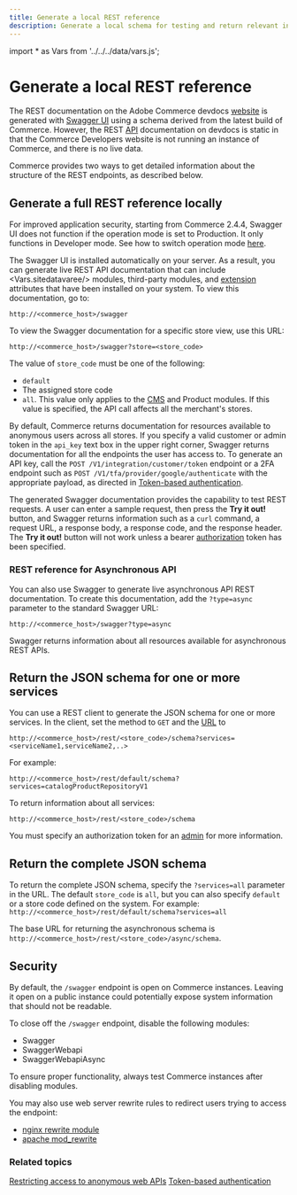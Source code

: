 ```yaml
---
title: Generate a local REST reference
description: Generate a local schema for testing and return relevant information
--- 
```

import * as Vars from '../../../data/vars.js';

# Generate a local REST reference

The REST documentation on the Adobe Commerce devdocs [website](https://glossary.magento.com/website) is generated with [Swagger UI](http://swagger.io) using a schema derived from the latest build of Commerce. However, the REST [API](https://glossary.magento.com/api) documentation on devdocs is static in that the Commerce Developers website is not running an instance of Commerce, and there is no live data.

Commerce provides two ways to get detailed information about the structure of the REST endpoints, as described below.

## Generate a full REST reference locally

<InlineAlert variant="info" slots="text"/>

For improved application security, starting from Commerce 2.4.4, Swagger UI does not function if the operation mode is set to Production. It only functions in Developer mode.
See how to switch operation mode [here](https://experienceleague.adobe.com/docs/commerce-operations/configuration-guide/cli/set-mode.html#change-to-developer-mode).

The Swagger UI is installed automatically on your server. As a result, you can generate live REST API documentation that can include <Vars.sitedatavaree/> modules, third-party modules, and [extension](https://glossary.magento.com/extension) attributes that have been installed on your system. To view this documentation, go to:

`http://<commerce_host>/swagger`

To view the Swagger documentation for a specific store view, use this URL:

 `http://<commerce_host>/swagger?store=<store_code>`

 The value of `store_code` must be one of the following:

-  `default`
-  The assigned store code
-  `all`. This value only applies to the [CMS](https://glossary.magento.com/cms) and Product modules. If this value is specified, the API call affects all the merchant's stores.

By default, Commerce returns documentation for resources available to anonymous users across all stores. If you specify a valid customer or admin token in the `api_key` text box in the upper right corner, Swagger returns documentation for all the endpoints the user has access to. To generate an API key, call the `POST /V1/integration/customer/token` endpoint or a 2FA endpoint such as `POST /V1/tfa/provider/google/authenticate` with the appropriate payload, as directed in [Token-based authentication](/get-started/authentication/gs-authentication-token).

The generated Swagger documentation provides the capability to test REST requests. A user can enter a sample request, then press the **Try it out!** button, and Swagger returns information such as a `curl` command, a request URL, a response body, a response code, and the response header. The **Try it out!** button will not work unless a bearer [authorization](https://glossary.magento.com/authorization) token has been specified.

### REST reference for Asynchronous API

You can also use Swagger to generate live asynchronous API REST documentation. To create this documentation, add the `?type=async` parameter to the standard Swagger URL:

`http://<commerce_host>/swagger?type=async`

Swagger returns information about all resources available for asynchronous REST APIs.

## Return the JSON schema for one or more services

You can use a REST client to generate the JSON schema for one or more services. In the client, set the method to `GET` and the [URL](https://glossary.magento.com/url) to

`http://<commerce_host>/rest/<store_code>/schema?services=<serviceName1,serviceName2,..>`

For example:

`http://<commerce_host>/rest/default/schema?services=catalogProductRepositoryV1`

To return information about all services:

`http://<commerce_host>/rest/<store_code>/schema`

<InlineAlert variant="info" slots="text"/>

You must specify an authorization token for an [admin](/get-started/authentication/gs-authentication-token) for more information.

## Return the complete JSON schema

To return the complete JSON schema, specify the `?services=all` parameter in the URL. The default `store_code` is `all`, but you can also specify `default` or a store code defined on the system. For example: `http://<commerce_host>/rest/default/schema?services=all`

The base URL for returning the asynchronous schema is `http://<commerce_host>/rest/<store_code>/async/schema`.

## Security

By default, the `/swagger` endpoint is open on Commerce instances. Leaving it open on a public instance could potentially expose system information that should not be readable.

To close off the `/swagger` endpoint, disable the following modules:

-  Swagger
-  SwaggerWebapi
-  SwaggerWebapiAsync

To ensure proper functionality, always test Commerce instances after disabling modules.

You may also use web server rewrite rules to redirect users trying to access the endpoint:

-  [nginx rewrite module](http://nginx.org/en/docs/http/ngx_http_rewrite_module.html#rewrite)
-  [apache mod_rewrite](https://httpd.apache.org/docs/2.4/rewrite/)

### Related topics

[Restricting access to anonymous web APIs](/rest/use-rest/anonymous-api-security/)
[Token-based authentication](/get-started/authentication/gs-authentication-token)
